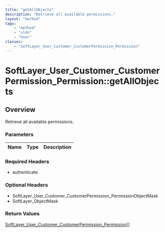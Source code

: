 ```yaml
---
title: "getAllObjects"
description: "Retrieve all available permissions."
layout: "method"
tags:
    - "method"
    - "sldn"
    - "User"
classes:
    - "SoftLayer_User_Customer_CustomerPermission_Permission"
---
```

# SoftLayer_User_Customer_CustomerPermission_Permission::getAllObjects
## Overview 
Retrieve all available permissions.

### Parameters 
|Name | Type | Description |
| --- | --- | --- |


### Required Headers
* authenticate

### Optional Headers
* SoftLayer_User_Customer_CustomerPermission_PermissionObjectMask
* SoftLayer_ObjectMask

### Return Values
<a href='/reference/datatypes/SoftLayer_User_Customer_CustomerPermission_Permission'>SoftLayer_User_Customer_CustomerPermission_Permission[] </a>
